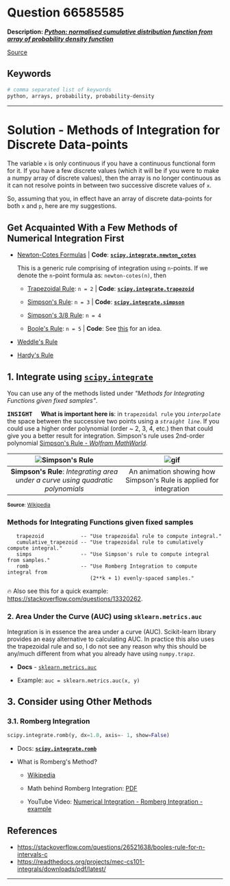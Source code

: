 # Question 66585585

**Description: [_Python: normalised cumulative distribution function from array of probability density function_][#Q]**

[Source][#Q]

[#Q]: https://stackoverflow.com/questions/66585585/python-normalised-cumulative-distribution-function-from-array-of-probability-de/66593155#66593155

## Keywords

```bash
# comma separated list of keywords
python, arrays, probability, probability-density
```

---



# Solution - Methods of Integration for Discrete Data-points

The variable `x` is only continuous if you have a continuous functional form for it. If you have a 
few discrete values (which it will be if you were to make a numpy array of discrete values), then 
the array is no longer continuous as it can not resolve points in between two successive discrete 
values of `x`. 

So, assuming that you, in effect have an array of discrete data-points for both `x` and `p`, here 
are my suggestions.

## Get Acquainted With a Few Methods of Numerical Integration First 

  
- [Newton-Cotes Formulas](https://mathworld.wolfram.com/Newton-CotesFormulas.html) 
  | **Code**: [**`scipy.integrate.newton_cotes`**][#scipy-newton-cotes]

  [#scipy-newton-cotes]: https://docs.scipy.org/doc/scipy/reference/generated/scipy.integrate.newton_cotes.html
    
  This is a generic rule comprising of integration using `n`-points. If we denote the `n`-point formula as: `newton-cotes(n)`, then
  
  - [Trapezoidal Rule](https://mathworld.wolfram.com/TrapezoidalRule.html): `n = 2` 
    | **Code**: [**`scipy.integrate.trapezoid`**][#scipy-trapezoid]

    [#scipy-trapezoid]: https://docs.scipy.org/doc/scipy/reference/generated/scipy.integrate.trapezoid.html

  - [Simpson's Rule](https://mathworld.wolfram.com/SimpsonsRule.html): `n = 3` 
    | **Code**: [**`scipy.integrate.simpson`**][#scipy-simpson]

    [#scipy-simpson]: https://docs.scipy.org/doc/scipy/reference/generated/scipy.integrate.simpson.html#scipy.integrate.simpson

  - [Simpson's 3/8 Rule](https://mathworld.wolfram.com/Simpsons38Rule.html): `n = 4`
  - [Boole's Rule](https://mathworld.wolfram.com/BoolesRule.html): `n = 5`
    | **Code**: See [this](https://scicomp.stackexchange.com/questions/29701/booles-rule-in-python) for an idea.

- [Weddle's Rule](https://mathworld.wolfram.com/WeddlesRule.html)
- [Hardy's Rule](https://mathworld.wolfram.com/HardysRule.html)

## 1. Integrate using [`scipy.integrate`][#scipy-integrate]

You can use any of the methods listed under *"Methods for Integrating Functions given fixed samples"*. 

<kbd>**INSIGHT**</kbd> &nbsp;&nbsp;&nbsp; **What is important here is**: in `trapezoidal rule` you 
*`interpolate`* the space between the successive two points using a *`straight line`*. If you could 
use a higher order polynomial (order ~ 2, 3, 4, etc.) then that could give you a better result for 
integration. Simpson's rule uses 2nd-order polynomial [Simpson's Rule - *Wolfram MathWorld*][#simpson-wmw].

[#simpson-wmw]: https://mathworld.wolfram.com/SimpsonsRule.html
[#scipy-integrate]: https://docs.scipy.org/doc/scipy/reference/tutorial/integrate.html
[#wikipedia-simp-image]: https://upload.wikimedia.org/wikipedia/commons/thumb/c/ca/Simpsons_method_illustration.svg/440px-Simpsons_method_illustration.svg.png
[#wikipedia-simp-gif]: https://upload.wikimedia.org/wikipedia/commons/f/fc/Simpson%27s_One-Third_Rule.gif

| ![Simpson's Rule][#wikipedia-simp-image] | ![gif][#wikipedia-simp-gif]|
|:---:|:---:|
| **Simpson's Rule**: *Integrating area under a curve using quadratic polynomials* | An animation showing how Simpson's Rule is applied for integration |

<sup>**Source**: [Wikipedia](https://en.wikipedia.org/wiki/Simpson%27s_rule)</sup>

### Methods for Integrating Functions given fixed samples  

```text
   trapezoid            -- "Use trapezoidal rule to compute integral."
   cumulative_trapezoid -- "Use trapezoidal rule to cumulatively compute integral."
   simps                -- "Use Simpson's rule to compute integral from samples."
   romb                 -- "Use Romberg Integration to compute integral from
                           (2**k + 1) evenly-spaced samples."
```

🔥 Also see this for a quick example: https://stackoverflow.com/questions/13320262.  

### 2. Area Under the Curve (AUC) using `sklearn.metrics.auc`

Integration is in essence the area under a curve (AUC). Scikit-learn library provides an easy 
alternative to calculating AUC. In practice this also uses the trapezoidal rule and so, I do 
not see any reason why this should be any/much different from what you already have 
using `numpy.trapz`.

- **Docs** - [`sklearn.metrics.auc`][#sklearn-auc]
- Example: `auc = sklearn.metrics.auc(x, y)`

  [#sklearn-auc]: https://scikit-learn.org/stable/modules/generated/sklearn.metrics.auc.html

## 3. Consider using Other Methods

### 3.1. Romberg Integration

```python
scipy.integrate.romb(y, dx=1.0, axis=- 1, show=False)
```

- Docs: [**`scipy.integrate.romb`**][#scipy-integrate-romb]
- What is Romberg's Method? 
  - [Wikipedia](https://en.wikipedia.org/wiki/Romberg%27s_method)
  - Math behind Romberg Integration: [PDF][#math-romberg-pdf]
  - YouTube Video: [Numerical Integration - Romberg Integration - example][#yt-romberg]

    [#yt-romberg]: https://www.youtube.com/watch?v=nWhqkZp0fxw
    [#math-romberg-pdf]: https://www.math.usm.edu/lambers/mat460/fall09/lecture29.pdf

  [#scipy-integrate-romb]: https://docs.scipy.org/doc/scipy/reference/generated/scipy.integrate.romb.html#scipy.integrate.romb


## References

- https://stackoverflow.com/questions/26521638/booles-rule-for-n-intervals-c
- https://readthedocs.org/projects/mec-cs101-integrals/downloads/pdf/latest/


---
